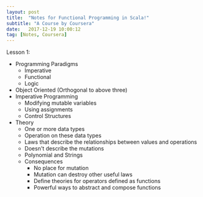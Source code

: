 ```yaml
---
layout: post
title:  "Notes for Functional Programming in Scala!"
subtitle: "A Course by Coursera"
date:   2017-12-19 10:00:12
tag: [Notes, Coursera]
---
```


Lesson 1:

- Programming Paradigms
    - Imperative
    - Functional 
    - Logic
- Object Oriented (Orthogonal to above three)
- Imperative Programming
    - Modifying mutable variables 
    - Using assignments
    - Control Structures
- Theory 
    - One or more data types
    - Operation on these data types
    - Laws that describe the relationships between values and operations
    - Doesn't describe the mutations
    - Polynomial and Strings
    - Consequences 
        - No place for mutation 
        - Mutation can destroy other useful laws
        - Define theories for operators defined as functions 
        - Powerful ways to abstract and compose functions
